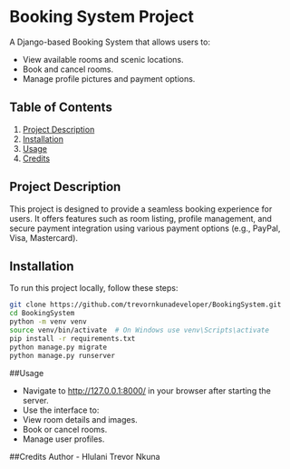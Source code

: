# Booking System Project

A Django-based Booking System that allows users to:
- View available rooms and scenic locations.
- Book and cancel rooms.
- Manage profile pictures and payment options.

## Table of Contents
1. [Project Description](#project-description)
2. [Installation](#installation)
3. [Usage](#usage)
4. [Credits](#credits)

## Project Description
This project is designed to provide a seamless booking experience for users. It offers features such as room listing, profile management, and secure payment integration using various payment options (e.g., PayPal, Visa, Mastercard).

## Installation
To run this project locally, follow these steps:

```bash
git clone https://github.com/trevornkunadeveloper/BookingSystem.git
cd BookingSystem
python -m venv venv
source venv/bin/activate  # On Windows use venv\Scripts\activate
pip install -r requirements.txt
python manage.py migrate
python manage.py runserver
```

##Usage
- Navigate to http://127.0.0.1:8000/ in your browser after starting the server.
- Use the interface to:
- View room details and images.
- Book or cancel rooms.
- Manage user profiles.

##Credits
Author - Hlulani Trevor Nkuna
